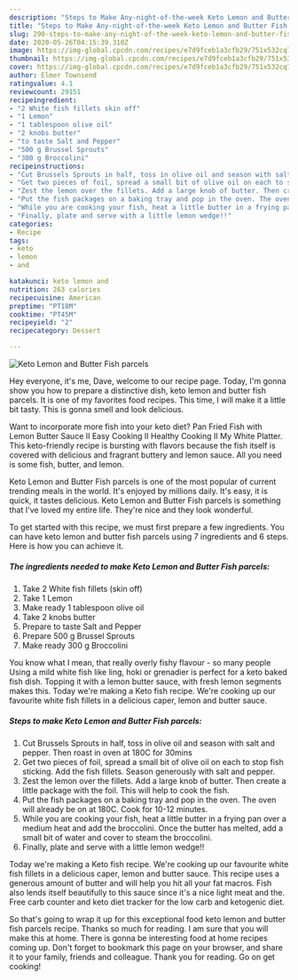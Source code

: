 ```yaml
---
description: "Steps to Make Any-night-of-the-week Keto Lemon and Butter Fish parcels"
title: "Steps to Make Any-night-of-the-week Keto Lemon and Butter Fish parcels"
slug: 290-steps-to-make-any-night-of-the-week-keto-lemon-and-butter-fish-parcels
date: 2020-05-26T04:15:39.310Z
image: https://img-global.cpcdn.com/recipes/e7d9fceb1a3cfb29/751x532cq70/keto-lemon-and-butter-fish-parcels-recipe-main-photo.jpg
thumbnail: https://img-global.cpcdn.com/recipes/e7d9fceb1a3cfb29/751x532cq70/keto-lemon-and-butter-fish-parcels-recipe-main-photo.jpg
cover: https://img-global.cpcdn.com/recipes/e7d9fceb1a3cfb29/751x532cq70/keto-lemon-and-butter-fish-parcels-recipe-main-photo.jpg
author: Elmer Townsend
ratingvalue: 4.1
reviewcount: 29151
recipeingredient:
- "2 White fish fillets skin off"
- "1 Lemon"
- "1 tablespoon olive oil"
- "2 knobs butter"
- "to taste Salt and Pepper"
- "500 g Brussel Sprouts"
- "300 g Broccolini"
recipeinstructions:
- "Cut Brussels Sprouts in half, toss in olive oil and season with salt and pepper. Then roast in oven at 180C for 30mins"
- "Get two pieces of foil, spread a small bit of olive oil on each to stop fish sticking. Add the fish fillets. Season generously with salt and pepper."
- "Zest the lemon over the fillets. Add a large knob of butter. Then create a little package with the foil. This will help to cook the fish."
- "Put the fish packages on a baking tray and pop in the oven. The oven will already be on at 180C. Cook for 10-12 minutes."
- "While you are cooking your fish, heat a little butter in a frying pan over a medium heat and add the broccolini. Once the butter has melted, add a small bit of water and cover to steam the broccolini."
- "Finally, plate and serve with a little lemon wedge!!"
categories:
- Recipe
tags:
- keto
- lemon
- and

katakunci: keto lemon and 
nutrition: 263 calories
recipecuisine: American
preptime: "PT18M"
cooktime: "PT45M"
recipeyield: "2"
recipecategory: Dessert

---
```



![Keto Lemon and Butter Fish parcels](https://img-global.cpcdn.com/recipes/e7d9fceb1a3cfb29/751x532cq70/keto-lemon-and-butter-fish-parcels-recipe-main-photo.jpg)

Hey everyone, it's me, Dave, welcome to our recipe page. Today, I'm gonna show you how to prepare a distinctive dish, keto lemon and butter fish parcels. It is one of my favorites food recipes. This time, I will make it a little bit tasty. This is gonna smell and look delicious.

Want to incorporate more fish into your keto diet? Pan Fried Fish with Lemon Butter Sauce II Easy Cooking II Healthy Cooking II My White Platter. This keto-friendly recipe is bursting with flavors because the fish itself is covered with delicious and fragrant buttery and lemon sauce. All you need is some fish, butter, and lemon.

Keto Lemon and Butter Fish parcels is one of the most popular of current trending meals in the world. It's enjoyed by millions daily. It's easy, it is quick, it tastes delicious. Keto Lemon and Butter Fish parcels is something that I've loved my entire life. They're nice and they look wonderful.


To get started with this recipe, we must first prepare a few ingredients. You can have keto lemon and butter fish parcels using 7 ingredients and 6 steps. Here is how you can achieve it.

<!--inarticleads1-->

##### The ingredients needed to make Keto Lemon and Butter Fish parcels:

1. Take 2 White fish fillets (skin off)
1. Take 1 Lemon
1. Make ready 1 tablespoon olive oil
1. Take 2 knobs butter
1. Prepare to taste Salt and Pepper
1. Prepare 500 g Brussel Sprouts
1. Make ready 300 g Broccolini


You know what I mean, that really overly fishy flavour - so many people Using a mild white fish like ling, hoki or grenadier is perfect for a keto baked fish dish. Topping it with a lemon butter sauce, with fresh lemon segments makes this. Today we&#39;re making a Keto fish recipe. We&#39;re cooking up our favourite white fish fillets in a delicious caper, lemon and butter sauce. 

<!--inarticleads2-->

##### Steps to make Keto Lemon and Butter Fish parcels:

1. Cut Brussels Sprouts in half, toss in olive oil and season with salt and pepper. Then roast in oven at 180C for 30mins
1. Get two pieces of foil, spread a small bit of olive oil on each to stop fish sticking. Add the fish fillets. Season generously with salt and pepper.
1. Zest the lemon over the fillets. Add a large knob of butter. Then create a little package with the foil. This will help to cook the fish.
1. Put the fish packages on a baking tray and pop in the oven. The oven will already be on at 180C. Cook for 10-12 minutes.
1. While you are cooking your fish, heat a little butter in a frying pan over a medium heat and add the broccolini. Once the butter has melted, add a small bit of water and cover to steam the broccolini.
1. Finally, plate and serve with a little lemon wedge!!


Today we&#39;re making a Keto fish recipe. We&#39;re cooking up our favourite white fish fillets in a delicious caper, lemon and butter sauce. This recipe uses a generous amount of butter and will help you hit all your fat macros. Fish also lends itself beautifully to this sauce since it&#39;s a nice light meat and the. Free carb counter and keto diet tracker for the low carb and ketogenic diet. 

So that's going to wrap it up for this exceptional food keto lemon and butter fish parcels recipe. Thanks so much for reading. I am sure that you will make this at home. There is gonna be interesting food at home recipes coming up. Don't forget to bookmark this page on your browser, and share it to your family, friends and colleague. Thank you for reading. Go on get cooking!
